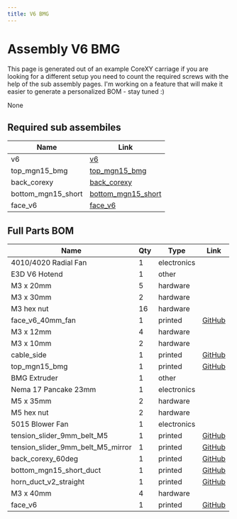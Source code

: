 ```yaml
---
title: V6 BMG
---
```


# Assembly V6 BMG

This page is generated out of an example CoreXY carriage if you are looking for a different setup you need to count the required screws with the help of the sub assembly pages.
I'm working on a feature that will make it easier to generate a personalized BOM - stay tuned :)

<div class="cloudimage-360" data-folder="../../assets/images/gifs/source/v6_bmg/" data-filename="v6_bmg_{index}.jpg" data-amount="24"></div>

None

## Required sub assembiles

| Name | Link |
| ---- | ---- |
| v6 | [v6](../../sub_assemblies/v6) |
| top_mgn15_bmg | [top_mgn15_bmg](../../sub_assemblies/top_mgn15_bmg) |
| back_corexy | [back_corexy](../../sub_assemblies/back_corexy) |
| bottom_mgn15_short | [bottom_mgn15_short](../../sub_assemblies/bottom_mgn15_short) |
| face_v6 | [face_v6](../../sub_assemblies/face_v6) |

## Full Parts BOM

| Name | Qty | Type | Link |
| ---- | --- | ---- | ---- |
| 4010/4020 Radial Fan | 1 | electronics |  |
| E3D V6 Hotend | 1 | other |  |
| M3 x 20mm | 5 | hardware |  |
| M3 x 30mm | 2 | hardware |  |
| M3 hex nut | 16 | hardware |  |
| face_v6_40mm_fan | 1 | printed | [GitHub](https://github.com/pkucmus/EVA/tree/master/stl/Faces/face_v6_40mm_fan.stl) |
| M3 x 12mm | 4 | hardware |  |
| M3 x 10mm | 2 | hardware |  |
| cable_side | 1 | printed | [GitHub](https://github.com/pkucmus/EVA/tree/master/stl/Cable%20Mounts/cable_side.stl) |
| top_mgn15_bmg | 1 | printed | [GitHub](https://github.com/pkucmus/EVA/tree/master/stl/Tops/top_mgn15_bmg.stl) |
| BMG Extruder | 1 | other |  |
| Nema 17 Pancake 23mm | 1 | electronics |  |
| M5 x 35mm | 2 | hardware |  |
| M5 hex nut | 2 | hardware |  |
| 5015 Blower Fan | 1 | electronics |  |
| tension_slider_9mm_belt_M5 | 1 | printed | [GitHub](https://github.com/pkucmus/EVA/tree/master/stl/Tension%20Sliders/tension_slider_9mm_belt_M5.stl) |
| tension_slider_9mm_belt_M5_mirror | 1 | printed | [GitHub](https://github.com/pkucmus/EVA/tree/master/stl/Tension%20Sliders/tension_slider_9mm_belt_M5_mirror.stl) |
| back_corexy_60deg | 1 | printed | [GitHub](https://github.com/pkucmus/EVA/tree/master/stl/Backs/back_corexy_60deg.stl) |
| bottom_mgn15_short_duct | 1 | printed | [GitHub](https://github.com/pkucmus/EVA/tree/master/stl/Bottoms/bottom_mgn15_short_duct.stl) |
| horn_duct_v2_straight | 1 | printed | [GitHub](https://github.com/pkucmus/EVA/tree/master/stl/Fan%20Ducts/horn_duct_v2_straight.stl) |
| M3 x 40mm | 4 | hardware |  |
| face_v6 | 1 | printed | [GitHub](https://github.com/pkucmus/EVA/tree/master/stl/Faces/face_v6.stl) |
